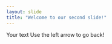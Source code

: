 ```yaml
---
layout: slide
title: "Welcome to our second slide!"
---
```

Your text
Use the left arrow to go back!    
